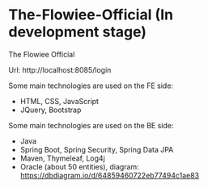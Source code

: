 # The-Flowiee-Official (In development stage)
The Flowiee Official

Url: http://localhost:8085/login

Some main technologies are used on the FE side:
+ HTML, CSS, JavaScript
+ JQuery, Bootstrap

Some main technologies are used on the BE side:
+ Java
+ Spring Boot, Spring Security, Spring Data JPA
+ Maven, Thymeleaf, Log4j
+ Oracle (about 50 entities), diagram: https://dbdiagram.io/d/64859460722eb77494c1ae83
